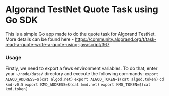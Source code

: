 # Algorand TestNet Quote Task using Go SDK

This is a simple Go app made to do the quote task for Algorand TestNet. More details can be found here - https://community.algorand.org/t/task-read-a-quote-write-a-quote-using-javascript/367

### Usage

Firstly, we need to export a fews environment variables. To do that, enter your `~/node/data/` directory and execute the following commands:
`export ALGOD_ADDRESS=$(cat algod.net)`
`export ALGOD_TOKEN=$(cat algod.token)`
`cd kmd-v0.5`
`export KMD_ADDRESS=$(cat kmd.net)`
`export KMD_TOKEN=$(cat kmd.token)`
